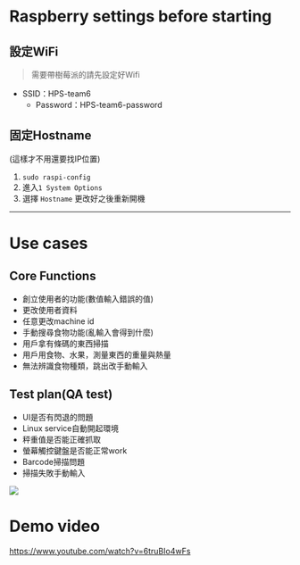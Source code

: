 <!-- # 記得寫.gitignore -->

# Raspberry settings before starting
## 設定WiFi
> 需要帶樹莓派的請先設定好Wifi
- SSID：HPS-team6
  - Password：HPS-team6-password

## 固定Hostname 
(這樣才不用還要找IP位置)
1. `sudo raspi-config`
2. 進入`1 System Options`
3. 選擇 `Hostname` 更改好之後重新開機

---
# Use cases

## Core Functions
- 創立使用者的功能(數值輸入錯誤的值)
- 更改使用者資料
- 任意更改machine id
- 手動搜尋食物功能(亂輸入會得到什麼)
- 用戶拿有條碼的東西掃描
- 用戶用食物、水果，測量東西的重量與熱量
- 無法辨識食物種類，跳出改手動輸入

## Test plan(QA test)

- UI是否有閃退的問題
- Linux service自動開起環境
- 秤重值是否能正確抓取
- 螢幕觸控鍵盤是否能正常work
- Barcode掃描問題
- 掃描失敗手動輸入

![](https://memecreator.org/static/images/memes/5201835.jpg)

# Demo video
https://www.youtube.com/watch?v=6truBIo4wFs
